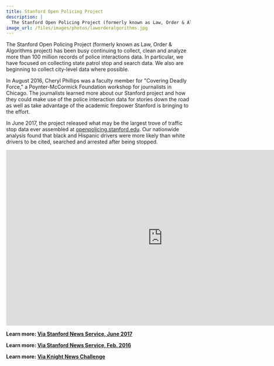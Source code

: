 ```yaml
---
title: Stanford Open Policing Project
description: |
  The Stanford Open Policing Project (formerly known as Law, Order & Algorithms project) is continuing to collect, clean and analyze more than 100 million records of police interactions data, including traffic stops across American highways.
image_url: /files/images/photos/laworderalgorithms.jpg
---
```


The Stanford Open Policing Project (formerly known as Law, Order & Algorithms project) has been busy continuing to collect, clean and analyze more than 100 million records of police interactions data. In particular, we have focused on collecting state patrol stop and search data. We also are beginning to collect city-level data where possible.

In August 2016, Cheryl Phillips was a faculty member for "Covering Deadly Force," a Poynter-McCormick Foundation workshop for journalists in Chicago. The journalists learned more about our Stanford project and how they could make use of the police interaction data for stories down the road as well as take advantage of the academic firepower Stanford is bringing to the effort.

In June 2017, the project released what may be the largest trove of traffic stop data ever assembled at [openpolicing.stanford.edu](https://openpolicing.stanford.edu/). Our nationwide analysis found that black and Hispanic drivers were more likely than white drivers to be cited, searched and arrested after being stopped.

<iframe width="853" height="480" src="https://www.youtube.com/embed/iwOWcuFjNfw?rel=0" frameborder="0" allowfullscreen></iframe>

**Learn more: [Via Stanford News Service, June 2017](http://news.stanford.edu/2017/06/19/database-reveals-disparities-officers-treatment-minority-motorists/)**

**Learn more: [Via Stanford News Service, Feb. 2016](http://news.stanford.edu/2016/02/10/law-order-algorithm-021016/)**

**Learn more: [Via Knight News Challenge](https://www.newschallenge.org/challenge/data/entries/law-order-algorithms-making-sense-of-100-million-highway-patrol-stops)**



